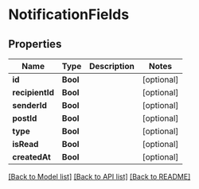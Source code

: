 # NotificationFields

## Properties
Name | Type | Description | Notes
------------ | ------------- | ------------- | -------------
**id** | **Bool** |  | [optional] 
**recipientId** | **Bool** |  | [optional] 
**senderId** | **Bool** |  | [optional] 
**postId** | **Bool** |  | [optional] 
**type** | **Bool** |  | [optional] 
**isRead** | **Bool** |  | [optional] 
**createdAt** | **Bool** |  | [optional] 

[[Back to Model list]](../README.md#documentation-for-models) [[Back to API list]](../README.md#documentation-for-api-endpoints) [[Back to README]](../README.md)



